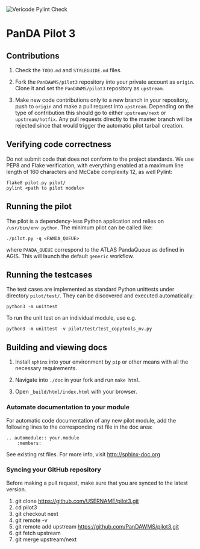 ![Vericode Pylint Check](https://github.com/PalNilsson/pilot3/actions/workflows/vericode-check.yml/badge.svg)

# PanDA Pilot 3

## Contributions

1. Check the ``TODO.md`` and ``STYLEGUIDE.md`` files.

2. Fork the ``PanDAWMS/pilot3`` repository into your private account as ``origin``. Clone it and set the ``PanDAWMS/pilot3`` repository as ``upstream``.

3. Make new code contributions only to a new branch in your repository, push to ``origin`` and make a pull request into ``upstream``. Depending on the type of contribution this should go to either ``upstream/next`` or ``upstream/hotfix``.
   Any pull requests directly to the master branch will be rejected since that would trigger the automatic pilot tarball creation.
## Verifying code correctness

Do not submit code that does not conform to the project standards. We use PEP8 and Flake verification, with everything
enabled at a maximum line length of 160 characters and McCabe complexity 12, as well Pylint:

    flake8 pilot.py pilot/
    pylint <path to pilot module>

## Running the pilot

The pilot is a dependency-less Python application and relies on ``/usr/bin/env python``. The minimum pilot can be called like:

    ./pilot.py -q <PANDA_QUEUE>

where ``PANDA_QUEUE`` correspond to the ATLAS PandaQueue as defined in AGIS. This will launch the default ``generic`` workflow.

## Running the testcases

The test cases are implemented as standard Python unittests under directory ``pilot/test/``. They can be discovered and executed automatically:

    python3 -m unittest

To run the unit test on an individual module, use e.g.

    python3 -m unittest -v pilot/test/test_copytools_mv.py

## Building and viewing docs

1. Install ``sphinx`` into your environment by ``pip`` or other means with all the necessary requirements.

2. Navigate into ``./doc`` in your fork and run ``make html``.

3. Open ``_build/html/index.html`` with your browser.

### Automate documentation to your module

For automatic code documentation of any new pilot module, add the following lines to the corresponding rst file in the doc area:

    .. automodule:: your.module
        :members:

See existing rst files. For more info, visit http://sphinx-doc.org

### Syncing your GitHub repository

Before making a pull request, make sure that you are synced to the latest version.

1. git clone https://github.com/USERNAME/pilot3.git
2. cd pilot3
3. git checkout next
4. git remote -v
5. git remote add upstream https://github.com/PanDAWMS/pilot3.git
6. git fetch upstream
7. git merge upstream/next
